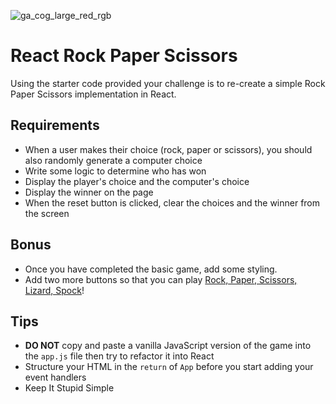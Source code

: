 ![ga_cog_large_red_rgb](https://cloud.githubusercontent.com/assets/40461/8183776/469f976e-1432-11e5-8199-6ac91363302b.png)

# React Rock Paper Scissors

Using the starter code provided your challenge is to re-create a simple Rock
Paper Scissors implementation in React.

## Requirements

- When a user makes their choice (rock, paper or scissors), you should also
  randomly generate a computer choice
- Write some logic to determine who has won
- Display the player's choice and the computer's choice
- Display the winner on the page
- When the reset button is clicked, clear the choices and the winner from the
  screen

## Bonus

- Once you have completed the basic game, add some styling.
- Add two more buttons so that you can play
  [Rock, Paper, Scissors, Lizard, Spock](http://www.instructables.com/id/How-to-Play-Rock-Paper-Scissors-Lizard-Spock/)!

## Tips

- **DO NOT** copy and paste a vanilla JavaScript version of the game into the
  `app.js` file then try to refactor it into React
- Structure your HTML in the `return` of `App` before you start adding your
  event handlers
- Keep It Stupid Simple
